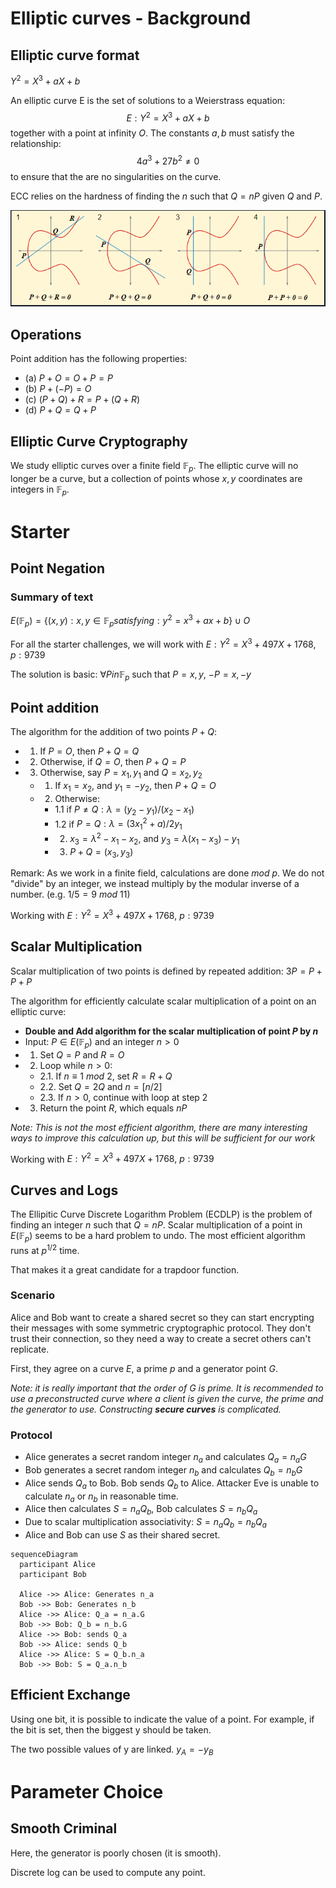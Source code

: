 # Elliptic curves - Background

## Elliptic curve format
$Y^2 = X^3 + a X + b$

An elliptic curve E is the set of solutions to a Weierstrass equation:
$$E: Y^2 = X^3 + a X + b$$
together with a point at infinity $O$. The constants $a,b$ must satisfy the relationship:
$$4a^3 + 27 b^2 \neq 0$$
to ensure that the are no singularities on the curve.

ECC relies on the hardness of finding the $n$ such that $Q = nP$ given $Q$ and $P$.

![Elliptic Curves Point operations](images/point-operations.PNG)

## Operations
Point addition has the following properties:
- (a) $P + O = O + P = P$
- (b) $P + (−P) = O$
- (c) $(P + Q) + R = P + (Q + R)$
- (d) $P + Q = Q + P$


## Elliptic Curve Cryptography
We study elliptic curves over a finite field $\mathbb{F}_p$. The elliptic curve will no longer be a curve, but a collection of points whose $x,y$ coordinates are integers in $\mathbb{F}_p$.


# Starter
## Point Negation
### Summary of text
$E(\mathbb{F}_p) = \{(x,y) : x,y \in \mathbb{F}_p satisfying: y^2 = x^3 + a x + b\} \cup O$

For all the starter challenges, we will work with $E: Y^2 = X^3 + 497 X + 1768, p: 9739$

The solution is basic: $\forall P in \mathbb{F}_p$ such that $P={x,y}$, $-P={x,-y}$


## Point addition

The algorithm for the addition of two points $P+Q$:
- 1. If $P=O$, then $P+Q=Q$
- 2. Otherwise, if $Q=O$, then $P+Q=P$
- 3. Otherwise, say $P={x_1,y_1}$ and $Q={x_2,y_2}$
  - 1. If $x_1=x_2$, and $y_1=-y_2$, then $P+Q=O$
  - 2. Otherwise:
    - 1.1 if $P \neq Q: \lambda = (y_2 - y_1)/(x_2 - x_1)$
    - 1.2 if $P = Q: \lambda = (3x_1^2 + a) / 2y_1$
    - 2. $x_3 = \lambda^2 - x_1 - x_2$, and $y_3 = \lambda (x_1-x_3) - y_1$
    - 3. $P+Q = (x_3, y_3)$

Remark: As we work in a finite field, calculations are done $mod\ p$. We do not "divide" by an integer, we instead multiply by the modular inverse of a number. (e.g. $1/5 = 9\ mod\ 11$)

Working with $E: Y^2 = X^3 + 497 X + 1768,\ p: 9739$


## Scalar Multiplication
Scalar multiplication of two points is defined by repeated addition: $3P = P+P+P$

The algorithm for efficiently calculate scalar multiplication of a point on an elliptic curve:
- **Double and Add algorithm for the scalar multiplication of point $P$ by $n$**
- Input: $P \in E(\mathbb{F}_p)$ and an integer $n > 0$
- 1. Set $Q=P$ and $R=O$
- 2. Loop while $n > 0$:
  - 2.1. If $n \equiv 1 \ mod \ 2$, set $R = R+Q$
  - 2.2. Set $Q = 2Q$ and $n=[n/2]$
  - 2.3. If $n > 0$, continue with loop at step 2
- 3. Return the point $R$, which equals $nP$

*Note: This is not the most efficient algorithm, there are many interesting ways to improve this calculation up, but this will be sufficient for our work*

Working with $E: Y^2 = X^3 + 497 X + 1768,\ p: 9739$


## Curves and Logs
The Ellipitic Curve Discrete Logarithm Problem (ECDLP) is the problem of finding an integer $n$ such that $Q = nP$. Scalar multiplication of a point in $E(\mathbb{F}_p)$ seems to be a hard problem to undo. The most efficient algorithm runs at $p^{1/2}$ time.

That makes it a great candidate for a trapdoor function.

### Scenario
Alice and Bob want to create a shared secret so they can start encrypting their messages with some symmetric cryptographic protocol. They don't trust their connection, so they need a way to create a secret others can't replicate.

First, they agree on a curve $E$, a prime $p$ and a generator point $G$.

*Note: it is really important that the order of $G$ is prime. It is recommended to use a preconstructed curve where a client is given the curve, the prime and the generator to use. Constructing **secure curves** is complicated.*

### Protocol
- Alice generates a secret random integer $n_a$ and calculates $Q_a = n_a G$
- Bob generates a secret random integer $n_b$ and calculates $Q_b = n_b G$
- Alice sends $Q_a$ to Bob. Bob sends $Q_b$ to Alice. Attacker Eve is unable to calculate $n_a$ or $n_b$ in reasonable time.
- Alice then calculates $S = n_a Q_b$, Bob calculates $S = n_b Q_a$
- Due to scalar multiplication associativity: $S = n_a Q_b = n_b Q_a$
- Alice and Bob can use $S$ as their shared secret.


```mermaid
sequenceDiagram
  participant Alice
  participant Bob

  Alice ->> Alice: Generates n_a
  Bob ->> Bob: Generates n_b
  Alice ->> Alice: Q_a = n_a.G
  Bob ->> Bob: Q_b = n_b.G
  Alice ->> Bob: sends Q_a
  Bob ->> Alice: sends Q_b
  Alice ->> Alice: S = Q_b.n_a
  Bob ->> Bob: S = Q_a.n_b
```


## Efficient Exchange
Using one bit, it is possible to indicate the value of a point. For example, if the bit is set, then the biggest y should be taken.

The two possible values of y are linked. $y_A = - y_B$



# Parameter Choice
## Smooth Criminal
Here, the generator is poorly chosen (it is smooth).

Discrete log can be used to compute any point.




